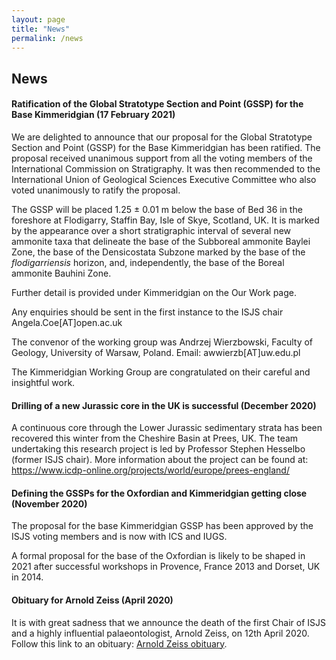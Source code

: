 ```yaml
---
layout: page
title: "News"
permalink: /news
---
```

## News

#### Ratification of the Global Stratotype Section and Point (GSSP) for the Base Kimmeridgian (17 February 2021)
We are delighted to announce that our proposal for the Global Stratotype Section and Point (GSSP) for the Base Kimmeridgian has been ratified. The proposal received unanimous support from all the voting members of the International Commission on Stratigraphy. It was then recommended to the International Union of Geological Sciences Executive Committee who also voted unanimously to ratify the proposal. 

The GSSP will be placed 1.25 ± 0.01 m below the base of Bed 36 in the foreshore at Flodigarry, Staffin Bay, Isle of Skye, Scotland, UK. It is marked by the appearance over a short stratigraphic interval of several new ammonite taxa that delineate the base of the Subboreal ammonite Baylei Zone, the base of the Densicostata Subzone marked by the base of the *flodigarriensis* horizon, and, independently, the base of the Boreal ammonite Bauhini Zone.

Further detail is provided under Kimmeridgian on the Our Work page.

Any enquiries should be sent in the first instance to the ISJS chair Angela.Coe[AT]open.ac.uk

The convenor of the working group was Andrzej Wierzbowski, Faculty of Geology, University of Warsaw, Poland. Email: awwierzb[AT]uw.edu.pl

The Kimmeridgian Working Group are congratulated on their careful and insightful work.

#### Drilling of a new Jurassic core in the UK is successful (December 2020)
A continuous core through the Lower Jurassic sedimentary strata has been recovered this winter from the Cheshire Basin at Prees, UK. The team undertaking this research project is led by Professor Stephen Hesselbo (former ISJS chair). More information about the project can be found at: <https://www.icdp-online.org/projects/world/europe/prees-england/>

#### Defining the GSSPs for the Oxfordian and Kimmeridgian getting close (November 2020)
The proposal for the base Kimmeridgian GSSP has been approved by the ISJS voting members and is now with ICS and IUGS.

A formal proposal for the base of the Oxfordian is likely to be shaped in 2021 after successful workshops in Provence, France 2013 and Dorset, UK in 2014.

#### Obituary for Arnold Zeiss (April 2020)
It is with great sadness that we announce the death of the first Chair of ISJS and a highly influential palaeontologist, Arnold Zeiss, on 12th April 2020. Follow this link to an obituary: [Arnold Zeiss obituary](zeiss).
